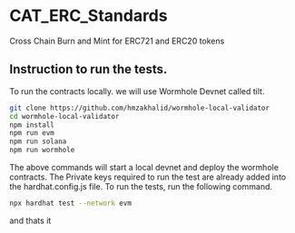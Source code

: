 # CAT_ERC_Standards
Cross Chain Burn and Mint for ERC721 and ERC20 tokens

## Instruction to run the tests.
To run the contracts locally. we will use Wormhole Devnet called tilt.
```bash
git clone https://github.com/hmzakhalid/wormhole-local-validator
cd wormhole-local-validator
npm install
npm run evm 
npm run solana
npm run wormhole 
```
The above commands will start a local devnet and deploy the wormhole contracts.
The Private keys required to run the test are already added into the hardhat.config.js file.
To run the tests, run the following command.
```bash
npx hardhat test --network evm
```

and thats it